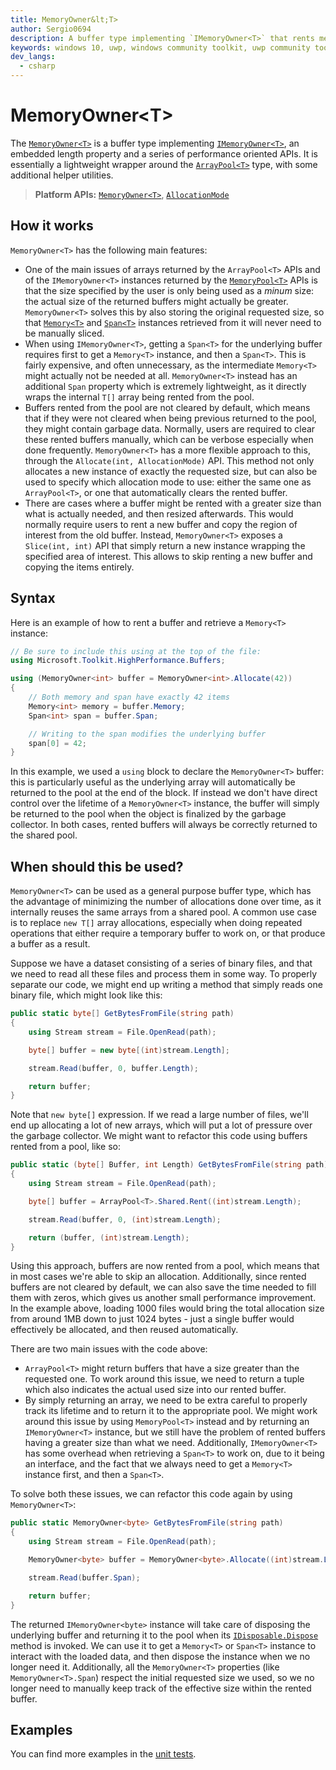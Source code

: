 ```yaml
---
title: MemoryOwner&lt;T>
author: Sergio0694
description: A buffer type implementing `IMemoryOwner<T>` that rents memory from a shared pool
keywords: windows 10, uwp, windows community toolkit, uwp community toolkit, uwp toolkit, parallel, high performance, net core, net standard
dev_langs:
  - csharp
---
```


# MemoryOwner&lt;T>

The [`MemoryOwner<T>`](/dotnet/api/microsoft.toolkit.highperformance.buffers.memoryowner-1) is a buffer type implementing [`IMemoryOwner<T>`](/dotnet/api/system.buffers.imemoryowner-1), an embedded length property and a series of performance oriented APIs. It is essentially a lightweight wrapper around the [`ArrayPool<T>`](/dotnet/api/system.buffers.arraypool-1) type, with some additional helper utilities.

> **Platform APIs:** [`MemoryOwner<T>`](/dotnet/api/microsoft.toolkit.highperformance.buffers.memoryowner-1), [`AllocationMode`](/dotnet/api/microsoft.toolkit.highperformance.buffers.allocationmode)

## How it works

`MemoryOwner<T>` has the following main features:

- One of the main issues of arrays returned by the `ArrayPool<T>` APIs and of the `IMemoryOwner<T>` instances returned by the [`MemoryPool<T>`](/dotnet/api/system.buffers.memorypool-1) APIs is that the size specified by the user is only being used as a _minum_ size: the actual size of the returned buffers might actually be greater. `MemoryOwner<T>` solves this by also storing the original requested size, so that [`Memory<T>`](/dotnet/api/system.memory-1) and [`Span<T>`](/dotnet/api/system.span-1) instances retrieved from it will never need to be manually sliced.
- When using `IMemoryOwner<T>`, getting a `Span<T>` for the underlying buffer requires first to get a `Memory<T>` instance, and then a `Span<T>`. This is fairly expensive, and often unnecessary, as the intermediate `Memory<T>` might actually not be needed at all. `MemoryOwner<T>` instead has an additional `Span` property which is extremely lightweight, as it directly wraps the internal `T[]` array being rented from the pool.
- Buffers rented from the pool are not cleared by default, which means that if they were not cleared when being previous returned to the pool, they might contain garbage data. Normally, users are required to clear these rented buffers manually, which can be verbose especially when done frequently. `MemoryOwner<T>` has a more flexible approach to this, through the `Allocate(int, AllocationMode)` API. This method not only allocates a new instance of exactly the requested size, but can also be used to specify which allocation mode to use: either the same one as `ArrayPool<T>`, or one that automatically clears the rented buffer.
- There are cases where a buffer might be rented with a greater size than what is actually needed, and then resized afterwards. This would normally require users to rent a new buffer and copy the region of interest from the old buffer. Instead, `MemoryOwner<T>` exposes a `Slice(int, int)` API that simply return a new instance wrapping the specified area of interest. This allows to skip renting a new buffer and copying the items entirely.

## Syntax

Here is an example of how to rent a buffer and retrieve a `Memory<T>` instance:

```csharp
// Be sure to include this using at the top of the file:
using Microsoft.Toolkit.HighPerformance.Buffers;

using (MemoryOwner<int> buffer = MemoryOwner<int>.Allocate(42))
{
    // Both memory and span have exactly 42 items
    Memory<int> memory = buffer.Memory;
    Span<int> span = buffer.Span;

    // Writing to the span modifies the underlying buffer
    span[0] = 42;
}
```

In this example, we used a `using` block to declare the `MemoryOwner<T>` buffer: this is particularly useful as the underlying array will automatically be returned to the pool at the end of the block. If instead we don't have direct control over the lifetime of a `MemoryOwner<T>` instance, the buffer will simply be returned to the pool when the object is finalized by the garbage collector. In both cases, rented buffers will always be correctly returned to the shared pool.

## When should this be used?

`MemoryOwner<T>` can be used as a general purpose buffer type, which has the advantage of minimizing the number of allocations done over time, as it internally reuses the same arrays from a shared pool. A common use case is to replace `new T[]` array allocations, especially when doing repeated operations that either require a temporary buffer to work on, or that produce a buffer as a result.

Suppose we have a dataset consisting of a series of binary files, and that we need to read all these files and process them in some way. To properly separate our code, we might end up writing a method that simply reads one binary file, which might look like this:

```csharp
public static byte[] GetBytesFromFile(string path)
{
    using Stream stream = File.OpenRead(path);

    byte[] buffer = new byte[(int)stream.Length];

    stream.Read(buffer, 0, buffer.Length);

    return buffer;
}
```

Note that `new byte[]` expression. If we read a large number of files, we'll end up allocating a lot of new arrays, which will put a lot of pressure over the garbage collector. We might want to refactor this code using buffers rented from a pool, like so:

```csharp
public static (byte[] Buffer, int Length) GetBytesFromFile(string path)
{
    using Stream stream = File.OpenRead(path);

    byte[] buffer = ArrayPool<T>.Shared.Rent((int)stream.Length);

    stream.Read(buffer, 0, (int)stream.Length);

    return (buffer, (int)stream.Length);
}
```

Using this approach, buffers are now rented from a pool, which means that in most cases we're able to skip an allocation. Additionally, since rented buffers are not cleared by default, we can also save the time needed to fill them with zeros, which gives us another small performance improvement. In the example above, loading 1000 files would bring the total allocation size from around 1MB down to just 1024 bytes - just a single buffer would effectively be allocated, and then reused automatically.

There are two main issues with the code above:

- `ArrayPool<T>` might return buffers that have a size greater than the requested one. To work around this issue, we need to return a tuple which also indicates the actual used size into our rented buffer.
- By simply returning an array, we need to be extra careful to properly track its lifetime and to return it to the appropriate pool. We might work around this issue by using `MemoryPool<T>` instead and by returning an `IMemoryOwner<T>` instance, but we still have the problem of rented buffers having a greater size than what we need. Additionally, `IMemoryOwner<T>` has some overhead when retrieving a `Span<T>` to work on, due to it being an interface, and the fact that we always need to get a `Memory<T>` instance first, and then a `Span<T>`.

To solve both these issues, we can refactor this code again by using `MemoryOwner<T>`:

```csharp
public static MemoryOwner<byte> GetBytesFromFile(string path)
{
    using Stream stream = File.OpenRead(path);

    MemoryOwner<byte> buffer = MemoryOwner<byte>.Allocate((int)stream.Length);

    stream.Read(buffer.Span);

    return buffer;
}
```

The returned `IMemoryOwner<byte>` instance will take care of disposing the underlying buffer and returning it to the pool when its [`IDisposable.Dispose`](/dotnet/api/system.idisposable.dispose) method is invoked. We can use it to get a `Memory<T>` or `Span<T>` instance to interact with the loaded data, and then dispose the instance when we no longer need it. Additionally, all the `MemoryOwner<T>` properties (like `MemoryOwner<T>.Span`) respect the initial requested size we used, so we no longer need to manually keep track of the effective size within the rented buffer.

## Examples

You can find more examples in the [unit tests](https://github.com/windows-toolkit/WindowsCommunityToolkit/blob/rel/7.0.0/UnitTests/UnitTests.HighPerformance.Shared/Buffers).
